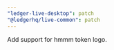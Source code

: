 ```yaml
---
"ledger-live-desktop": patch
"@ledgerhq/live-common": patch
---
```


Add support for hmmm token logo.
